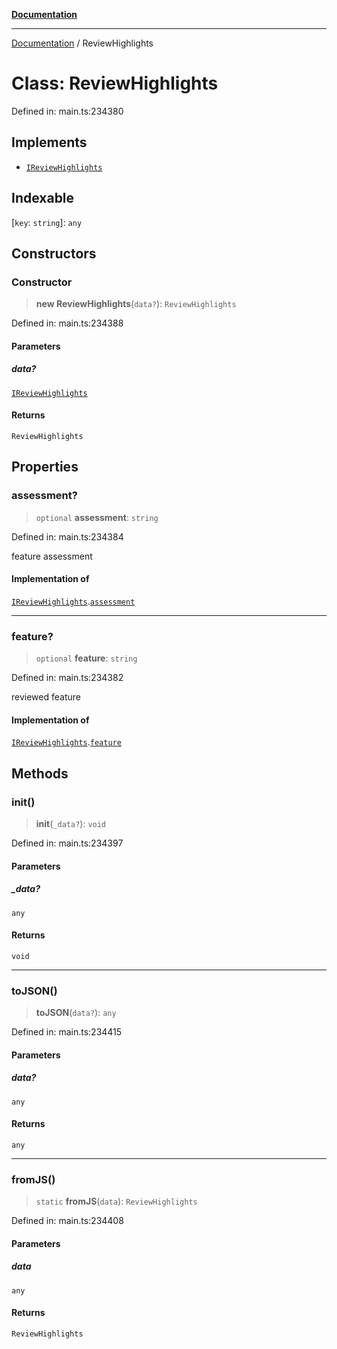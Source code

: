 [**Documentation**](../README.md)

***

[Documentation](../README.md) / ReviewHighlights

# Class: ReviewHighlights

Defined in: main.ts:234380

## Implements

- [`IReviewHighlights`](../interfaces/IReviewHighlights.md)

## Indexable

\[`key`: `string`\]: `any`

## Constructors

### Constructor

> **new ReviewHighlights**(`data?`): `ReviewHighlights`

Defined in: main.ts:234388

#### Parameters

##### data?

[`IReviewHighlights`](../interfaces/IReviewHighlights.md)

#### Returns

`ReviewHighlights`

## Properties

### assessment?

> `optional` **assessment**: `string`

Defined in: main.ts:234384

feature assessment

#### Implementation of

[`IReviewHighlights`](../interfaces/IReviewHighlights.md).[`assessment`](../interfaces/IReviewHighlights.md#assessment)

***

### feature?

> `optional` **feature**: `string`

Defined in: main.ts:234382

reviewed feature

#### Implementation of

[`IReviewHighlights`](../interfaces/IReviewHighlights.md).[`feature`](../interfaces/IReviewHighlights.md#feature)

## Methods

### init()

> **init**(`_data?`): `void`

Defined in: main.ts:234397

#### Parameters

##### \_data?

`any`

#### Returns

`void`

***

### toJSON()

> **toJSON**(`data?`): `any`

Defined in: main.ts:234415

#### Parameters

##### data?

`any`

#### Returns

`any`

***

### fromJS()

> `static` **fromJS**(`data`): `ReviewHighlights`

Defined in: main.ts:234408

#### Parameters

##### data

`any`

#### Returns

`ReviewHighlights`
